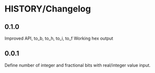 HISTORY/Changelog
=================

0.1.0
-----

 Improved API, to_b, to_h, to_i, to_f
 Working hex output

0.0.1
-----

 Define number of integer and fractional bits with real/integer value input. 

